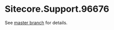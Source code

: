 # Sitecore.Support.96676

See [master branch](https://github.com/sitecoresupport/Sitecore.Support.96676) for details.